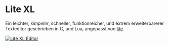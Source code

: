 # Lite XL

Ein leichter, *simpeler*, schneller, funktionreicher, und extrem erweiterbarerer Texteditor geschrieben in C, und Lua, angepasst von [lite](https://github.com/rxi/lite/).

[![Lite XL Editor](/assets/img/editor.png)](/assets/img/editor.png)
